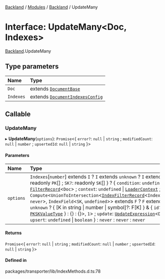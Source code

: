 [Backland](../README.md) / [Modules](../modules.md) / [Backland](../modules/Backland.md) / UpdateMany

# Interface: UpdateMany<Doc, Indexes\>

[Backland](../modules/Backland.md).UpdateMany

## Type parameters

| Name | Type |
| :------ | :------ |
| `Doc` | extends [`DocumentBase`](../modules/Backland.md#documentbase) |
| `Indexes` | extends [`DocumentIndexesConfig`](Backland.DocumentIndexesConfig.md) |

## Callable

### UpdateMany

▸ **UpdateMany**(`options`): `Promise`<{ `error?`: ``null`` \| `string` ; `modifiedCount`: ``null`` \| `number` ; `upsertedId`: ``null`` \| `string`  }\>

#### Parameters

| Name | Type |
| :------ | :------ |
| `options` | `Indexes`[`number`] extends `I` ? `I` extends `unknown` ? `I` extends { `PK`: readonly `PK`[] ; `SK?`: readonly `SK`[]  } ? { `condition`: `undefined` \| [`FilterRecord`](../modules/Backland.md#filterrecord)<`Doc`\> ; `context`: `undefined` \| [`LoaderContext`](../modules/Backland.md#loadercontext) ; `filter`: `Compute`<`UnionToIntersection`<[`IndexFilterRecord`](../modules/Backland.md#indexfilterrecord)<`IndexField`<`PK`, `never`\>, `IndexField`<`SK`, `undefined`\>\> extends `F` ? `F` extends `unknown` ? { [K in string \| number \| symbol]?: F[K] } & { `id?`: [`PKSKValueType`](../modules/Backland.md#pkskvaluetype)  } : {} : {}\>, ``1``\> ; `update`: [`UpdateExpression`](../modules/Backland.md#updateexpression)<`Doc`\> ; `upsert`: `undefined` \| `boolean`  } : `never` : `never` : `never` |

#### Returns

`Promise`<{ `error?`: ``null`` \| `string` ; `modifiedCount`: ``null`` \| `number` ; `upsertedId`: ``null`` \| `string`  }\>

#### Defined in

packages/transporter/lib/IndexMethods.d.ts:78
